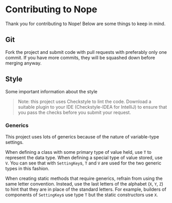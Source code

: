# Contributing to Nope

Thank you for contributing to Nope!
Below are some things to keep in mind.

## Git

Fork the project and submit code with pull requests with preferably only one commit.
If you have more commits, they will be squashed down before merging anyway.

## Style

Some important information about the style

> Note: this project uses Checkstyle to lint the code. 
> Download a suitable plugin to your IDE (Checkstyle-IDEA for IntelliJ)
> to ensure that you pass the checks before you submit your request.

### Generics

This project uses lots of generics because of the nature of variable-type settings.

When defining a class with some primary type of value held, 
use `T` to represent the data type. When defining a special type of value stored,
use `V`. You can see that with `SettingKey`s, `T` and `V` are used for the two
generic types in this fashion.

When creating static methods that require generics, refrain from using the same letter
convention. Instead, use the last letters of the alphabet (`X`, `Y`, `Z`) 
to hint that they are in place of the standard letters.
For example, builders of components of `SettingKey`s use type `T`
but the static constructors use `X`.